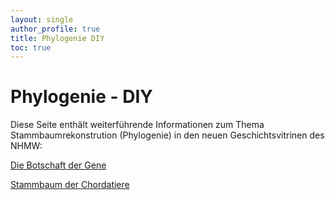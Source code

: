 ```yaml
---
layout: single
author_profile: true
title: Phylogenie DIY
toc: true
---
```


# Phylogenie - DIY

Diese Seite enthält weiterführende Informationen zum Thema Stammbaumrekonstrution (Phylogenie) in den neuen Geschichtsvitrinen des NHMW:

[Die Botschaft der Gene](https://nhmvienna.github.io/Alignment/)

[Stammbaum der Chordatiere](https://nhmvienna.github.io/Phylogeny/)

